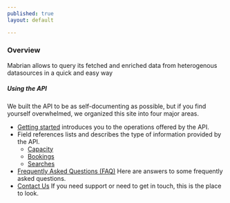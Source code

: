 ```yaml
---
published: true
layout: default

---
```

### Overview 

Mabrian allows to query its fetched and enriched data from heterogenous datasources in a quick and easy way


##### Using the API
We built the API to be as self-documenting as possible, but if you find yourself overwhelmed, we organized this site into four major areas.

- [Getting started](getting_started.html) introduces you to the operations offered by the API.
- Field references lists and describes the type of information provided by the API.
  - [Capacity](api-docs/fields.html#capacity-fields)
  - [Bookings](api-docs/fields.html#bookings-fields)
  - [Searches](api-docs/fields.html#searches-fields)
- [Frequently Asked Questions (FAQ)](FAQ.html) Here are answers to some frequently asked questions.
- [Contact Us](contact_us.html) If you need support or need to get in touch, this is the place to look.


<body id="overview"></body>
